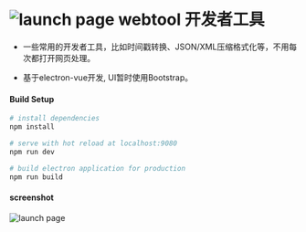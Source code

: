 # ![launch page](https://raw.githubusercontent.com/jevonszmx/webtool/master/build/icons/icon_small.png) webtool 开发者工具

* 一些常用的开发者工具，比如时间戳转换、JSON/XML压缩格式化等，不用每次都打开网页处理。

* 基于electron-vue开发, UI暂时使用Bootstrap。

#### Build Setup

``` bash
# install dependencies
npm install

# serve with hot reload at localhost:9080
npm run dev

# build electron application for production
npm run build


```

#### screenshot

![launch page](https://raw.githubusercontent.com/jevonszmx/webtool/master/screenshot/1.jpg)
